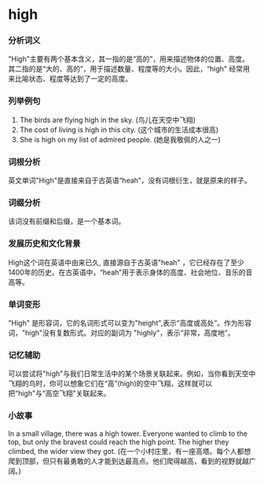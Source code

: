 # high

### 分析词义

  

"High"主要有两个基本含义，其一指的是“高的”，用来描述物体的位置、高度。其二指的是“大的、高的”，用于描述数量、程度等的大小。因此，“high" 经常用来比喻状态、程度等达到了一定的高度。

  

### 列举例句

  

1.  The birds are flying high in the sky. (鸟儿在天空中飞翔)
2.  The cost of living is high in this city. (这个城市的生活成本很高)
3.  She is high on my list of admired people. (她是我敬佩的人之一)

  

### 词根分析

  

英文单词"High"是直接来自于古英语“heah”，没有词根衍生，就是原来的样子。

  

### 词缀分析

  

该词没有前缀和后缀，是一个基本词。

  

### 发展历史和文化背景

  

High这个词在英语中由来已久, 直接源自于古英语"heah" ，它已经存在了至少1400年的历史。在古英语中，“heah”用于表示身体的高度、社会地位、音乐的音高等。

  

### 单词变形

  

"High" 是形容词，它的名词形式可以变为"height",表示“高度或高处”。作为形容词，"high"没有复数形式。对应的副词为 "highly"，表示“非常，高度地”。

  

### 记忆辅助

  

可以尝试将"high"与我们日常生活中的某个场景关联起来。例如，当你看到天空中飞翔的鸟时，你可以想象它们在“高”(high)的空中飞翔，这样就可以把“high"与“高空飞翔"关联起来。

  

### 小故事

  

In a small village, there was a high tower. Everyone wanted to climb to the top, but only the bravest could reach the high point. The higher they climbed, the wider view they got. (在一个小村庄里，有一座高塔。每个人都想爬到顶部，但只有最勇敢的人才能到达最高点。他们爬得越高，看到的视野就越广阔。)
